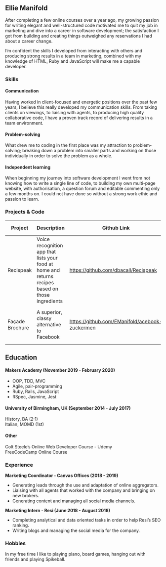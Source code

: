 ## Ellie Manifold

After completing a few online courses over a year ago, my growing passion for writing elegant and well-structured code motivated me to quit my job in marketing and dive into a career in software development; the satisfaction I got from building and creating things outweighed any reservations I had about a career change.   
   
I’m confident the skills I developed from interacting with others and producing strong results in a team in marketing, combined with my knowledge of HTML, Ruby and JavaScript will make me a capable developer.   

### Skills

#### Communication
Having worked in client-focused and energetic positions over the past few years, I believe this really developed my communication skills. From taking clients on viewings, to liaising with agents, to producing high quality collaborative code, I have a proven track record of delivering results in a team environment. 

#### Problem-solving
What drew me to coding in the first place was my attraction to problem-solving; breaking down a problem into smaller parts and working on those individually in order to solve the problem as a whole. 

#### Independent learning
When beginning my journey into software development I went from not knowing how to write a single line of code, to building my own multi-page website, with authorisation, a question forum and editable commenting only a few months on. I could not have done so without a strong work ethic and passion to learn. 

### Projects & Code

**Project** | **Description** | **Github Link** | **Technologies Used**
--- | --- | --- | ---
Recispeak | Voice recognition app that lists your food at home and returns recipes based on those ingredients | https://github.com/dbacall/Recispeak | JavaScript, React-Native, React-Native Voice, Jest, CircleCI, Code Climate, Spoonacular APIs
Façade Brochure | A superior, classy alternative to Facebook | https://github.com/EManifold/acebook-zuckermen | Ruby on Rails, JQuery, RSpec, Travis, Rubocop, Code Climate

## Education

#### Makers Academy (November 2019 - February 2020)

- OOP, TDD, MVC
- Agile, pair-programming
- Ruby, Rails, JavaScript
- RSpec, Jasmine, Jest

#### University of Birmingham, UK (September 2014 - July 2017)
History, BA (2:1)  
Italian, MOMD (1st)  

#### Other
Colt Steele’s Online Web Developer Course - Udemy  
FreeCodeCamp Online Course  

### Experience

**Marketing Coordinator - Canvas Offices (2018 - 2019)**
- Generating leads through the use and adaptation of online aggregators.
- Liaising with all agents that worked with the company and bringing on new brokers.
- Generating content and managing all social media channels.

**Marketing Intern - Resi (June 2018 - August 2018)**
- Completing analytical and data oriented tasks in order to help Resi’s SEO ranking.
- Writing blogs and managing the social media for the company.

### Hobbies
In my free time I like to playing piano, board games, hanging out with friends and playing Spikeball.
